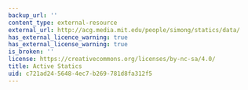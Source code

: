 ```yaml
---
backup_url: ''
content_type: external-resource
external_url: http://acg.media.mit.edu/people/simong/statics/data/
has_external_licence_warning: true
has_external_license_warning: true
is_broken: ''
license: https://creativecommons.org/licenses/by-nc-sa/4.0/
title: Active Statics
uid: c721ad24-5648-4ec7-b269-781d8fa312f5
---
```

